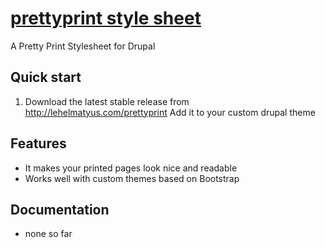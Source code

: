 # [prettyprint style sheet](http://lehelmatyus.com/prettyprint)

A Pretty Print Stylesheet for Drupal

## Quick start

1. Download the latest stable release from http://lehelmatyus.com/prettyprint
  Add it to your custom drupal theme

## Features

* It makes your printed pages look nice and readable
* Works well with custom themes based on Bootstrap

## Documentation

* none so far
